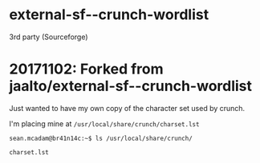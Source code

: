 # external-sf--crunch-wordlist
3rd party (Sourceforge)
# 20171102: Forked from  jaalto/external-sf--crunch-wordlist

Just wanted to have my own copy of the character set used by crunch.

I'm placing mine at `/usr/local/share/crunch/charset.lst`

`sean.mcadam@br41n14c:~$ ls /usr/local/share/crunch/`

`charset.lst`
